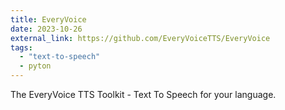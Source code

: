 ```yaml
---
title: EveryVoice
date: 2023-10-26
external_link: https://github.com/EveryVoiceTTS/EveryVoice
tags:
  - "text-to-speech"
  - pyton
---
```


The EveryVoice TTS Toolkit - Text To Speech for your language.

<!--more-->
